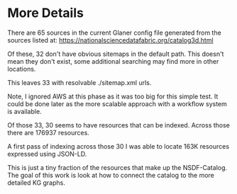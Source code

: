 # More Details


There are 65 sources in the current Glaner config file generated from the sources listed at: https://nationalsciencedatafabric.org/catalog3d.html

Of these, 32 don't have obvious sitemaps in the default path.  This doesn't mean they don't exist, some additional searching may find more in other locations.

This leaves 33 with resolvable ./sitemap.xml urls.

Note, I ignored AWS at this phase as it was too big for this simple test.  It could be done later as the more scalable approach with a workflow system is available.

Of those 33, 30 seems to have resources that can be indexed. Across those there are 176937 resources.

A first pass of indexing across those 30 I was able to locate 163K resources expressed using JSON-LD.




This is just a tiny fraction of the resources that make up the NSDF-Catalog. The goal of this work is look at how
to connect the catalog to the more detailed KG graphs.

